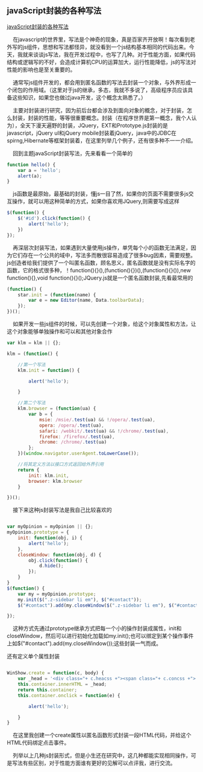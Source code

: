 ## javaScript封装的各种写法

[javaScript封装的各种写法](https://blog.csdn.net/AlbenXie/article/details/70208473)

&nbsp;&nbsp;&nbsp;&nbsp;在javascript的世界里，写法是个神奇的现象，真是百家齐开放啊！每次看到老外写的js组件，思想和写法都怪异，就没看到一个js结构基本相同的代码出来。今天，我就来谈谈js写法，我在开发过程中，也写了几种。对于性能方面，如果代码结构或逻辑写的不好，会造成计算机CPU的运算加大，运行性能降低，js的写法对性能的影响也是至关重要的。

&nbsp;&nbsp;&nbsp;&nbsp;通常写js组件开发的，都会用到匿名函数的写法去封装一个对象，与外界形成一个闭包的作用域。（这里对于js的继承，多态，我就不多说了，高级程序员应该具备这些知识，如果您也做过java开发，这个概念太熟悉了。）

&nbsp;&nbsp;&nbsp;&nbsp;主要对封装进行研究，因为前后台都会涉及到面向对象的概念，对于封装，怎么封装，封装的性能，等等很重要概念。封装（在程序世界是第一概念，我个人认为），全天下漫天遍野的封装，JQuery，EXT和Prototype.js封装的是javascript，jQuery uI和jQuery mobile封装着jQuery，java中的JDBC在spirng,Hibernate等框架封装着，在这里列举几个例子，还有很多种不一一介绍。

&nbsp;&nbsp;&nbsp;&nbsp;回到主题javaScript封装写法，先来看看一个简单的

```javascript
function hello() {
	var a = 'hello';
	alert(a);
}
```

&nbsp;&nbsp;&nbsp;&nbsp;js函数是最原始，最基础的封装，懂js一目了然，如果你的页面不需要很多js交互操作，就可以用这种简单的方式，如果你喜欢用JQuery,则需要写成这样

```javascript
$(function() {
	$('#id').click(function() {
		alert('hello');
	})
});
```

&nbsp;&nbsp;&nbsp;&nbsp;再深层次封装写法，如果遇到大量使用js操作，单凭每个小的函数无法满足，因为它们存在一个公共的域中，写法多而散很容易造成了很多bug因素，需要规整。js创造者给我们提供了一个叫匿名函数，顾名思义，匿名函数就是没有实际名字的函数，它的格式很多种，！function(){}(),(function(){})(),(function(){}()),new function(){},void function(){}();JQuery.js就是一个匿名函数封装,先看最常用的

```javascript
(function() {
	star.init = (function(name) {
		var e = new Editor(name, Data.toolbarData);
	});
})();
```

&nbsp;&nbsp;&nbsp;&nbsp;如果开发一些js组件的时候，可以先创建一个对象，给这个对象属性和方法，让这个对象能够单独操作和可以和其他对象合作

```javascript
var klm = klm || {};

klm = (function() {

	//第一个写法
	klm.init = function() {

		alert('hello');

	}

	//第二个写法
	klm.browser = (function(ua) {
		var b = {
			msie: /msie/.test(ua) && !/opera/.test(ua),
			opera: /opera/.test(ua),
			safari: /webkit/.test(ua) && !/chrome/.test(ua),
			firefox: /firefox/.test(ua),
			chrome: /chrome/.test(ua)
		};
	})(window.navigator.userAgent.toLowerCase());

	//将其定义方法以接口方式返回给外界引用
	return {
		init: klm.init,
		browser: klm.browser
	}

})();
```

&nbsp;&nbsp;&nbsp;&nbsp;接下来这种js封装写法是我自己比较喜欢的

``` javascript

var myOpinion = myOpinion || {};
myOpinion.prototype = {
	init: function(obj, i) {
		alert('hello');
	},
	closeWindow: function(obj, d) {
		obj.click(function() {
			d.hide();
		});
	}
}
$(function() {
	var my = myOpinion.prototype;
	my.init($(".z-sidebar li em"), $("#contact"));
	$("#contact").add(my.closeWindow($(".z-sidebar li em"), $("#contact")));

});

```

&nbsp;&nbsp;&nbsp;&nbsp;这种方式先通过prototype继承方式把每一个小的操作封装成属性，init和closeWindow，然后可以进行初始化加载如my.init();也可以绑定到某个操作事件上如$("#contact").add(my.closeWindow());这些封装一气而成。

还有定义单个属性封装

``` javascript

WinShow.create = function(c, body) {
	var _head = '<div class="+ c.heacss +"><span class="+ c.concss +">' + c.title + '</span></div>';
	this.container.innerHTML = _head;
	return this.container;
	this.container.onclick = function(e) {

		alert('hello');

	}
}

```

&nbsp;&nbsp;&nbsp;&nbsp;在这里我创建一个create属性以匿名函数形式封装一段HTML代码，并给这个 HTML代码绑定点击事件。

&nbsp;&nbsp;&nbsp;&nbsp;列举以上几种js封装形式，但是小生还在研究中，这几种都能实现相同操作，可是写法有些区别，对于性能方面谁有更好的见解可以点评我，进行交流。
